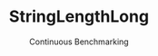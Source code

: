---
layout: docu
title: StringLengthLong
subtitle: Continuous Benchmarking
selected: String
expanded: Benchmarking
benchmark: /individual_results/StringLengthLong.html
---